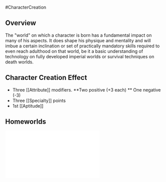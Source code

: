 #CharacterCreation 
## Overview
The "world" on which a character is born has a fundamental impact on many of his aspects. It does shape his physique and mentality and will imbue a certain inclination or set of practically mandatory skills required to even reach adulthood on that world, be it a basic understanding of technology on fully developed imperial worlds or survival techniques on death worlds.

## Character Creation Effect
* Three [[Attribute]] modifiers. 
**Two positive (+3 each) 
** One negative (-3)
* Three [[Specialty]] points
* 1st [[Aptitude]]

## Homeworlds
![](LifePath/Homeworld/HomeworldList.md)